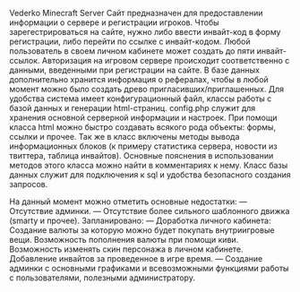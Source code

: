 Vederko Minecraft Server
Сайт предназначен для предоставлении информации о сервере и регистрации игроков.
Чтобы зарегестрироваться на сайте, нужно либо ввести инвайт-код в форму регистрации, либо перейти по ссылке с инвайт-кодом. Любой пользователь в  своем личном кабинете может создать до пяти инвайт-ссылок. Авторизация на игровом сервере происходит соответственно  с данными, введенными при регистрации на сайте. 
В базе данных дополнительно хранится информация о рефералах, чтобы в любой момент можно было создать древо пригласивших/приглашенных.  Для удобства система имеет конфигурационный файл, классы работы с базой данных и генерации html-страниц. 
config.php служит для хранения основной серверной информации и настроек.
При помощи класса html можно быстро создавать всякого рода объекты: формы, ссылки и прочее. Так же в класс включены методы вывода информационных блоков (к примеру статистика сервера, новости из твиттера, таблица инвайтов). Основные пояснения в использовании методов этого класса можно найти в комментариях к нему. 
Класс базы данных служит для подключения к sql и удобства безопасного создания запросов.

На данный момент можно отметить основные недостатки:
— Отсутствие админки.
— Отсутствие более сильного шаблонного движка (smarty и прочее).
Запланировано: 
— Доработка личного кабинета:
 Создание валюты за которую можно будет покупать внутриигровые  вещи.
 Возможность пополнения валюты при помощи киви.
 Возможность изменять скин персонажа в личном кабинете.
 Добавление инвайтов за проведенное в игре время.
— Создание админки с основными графиками и всевозможными функциями  работы с пользователями, полезными администратору.
